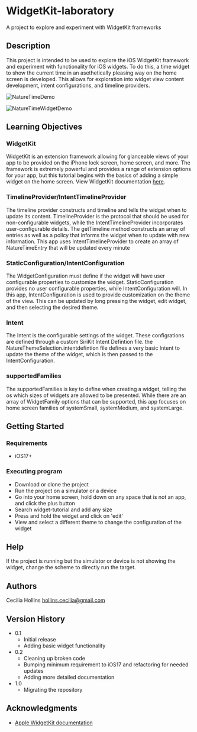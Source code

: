 # WidgetKit-laboratory
A project to explore and experiment with WidgetKit frameworks

## Description

This project is intended to be used to explore the iOS WidgetKit framework and experiment with functionality for iOS widgets. To do this, a time widget to show the current time in an asethetically pleasing way on the home screen is developed. This allows for exploration into widget view content development, intent configurations, and timeline providers. 

![NatureTimeDemo](https://github.com/ceciliahollins/ios-widgets-tutorial/blob/main/NatureTimeDemo.gif)

![NatureTimeWidgetDemo](https://github.com/ceciliahollins/ios-widgets-tutorial/blob/main/NatureTimeWidgetDemo.gif)

## Learning Objectives

### WidgetKit

WidgetKit is an extension framework allowing for glanceable views of your app to be provided on the iPhone lock screen, home screen, and more. The framework is extremely powerful and provides a range of extension options for your app, but this tutorial begins with the basics of adding a simple widget on the home screen. View WidgetKit documentation [here](https://developer.apple.com/documentation/widgetkit).

### TimelineProvider/IntentTimelineProvider

The timeline provider constructs and timeline and tells the widget when to update its content. TimelineProvider is the protocol that should be used for non-configurable widgets, while the IntentTimelineProvider incorporates user-configurable details. The getTimeline method constructs an array of entries as well as a policy that informs the widget when to update with new information. This app uses IntentTimelineProvider to create an array of NatureTimeEntry that will be updated every minute

### StaticConfiguration/IntentConfiguration

The WidgetConfiguration must define if the widget will have user configurable properties to customize the widget. StaticConfiguration provides no user configurable properties, while IntentConfiguration will. In this app, IntentConfiguration is used to provide customization on the theme of the view. This can be updated by long pressing the widget, edit widget, and then selecting the desired theme. 

### Intent

The Intent is the configurable settings of the widget. These configrations are defined through a custom SiriKit Intent Defintion file. the NatureThemeSelection.intentdefintion file defines a very basic Intent to update the theme of the widget, which is then passed to the IntentConfiguration.

### supportedFamilies

The supportedFamilies is key to define when creating a widget, telling the os which sizes of widgets are allowed to be presented. While there are an array of WidgetFamily options that can be supported, this app focuses on home screen families of systemSmall, systemMedium, and systemLarge.

## Getting Started

### Requirements

* iOS17+

### Executing program

* Download or clone the project
* Run the project on a simulator or a device
* Go into your home screen, hold down on any space that is not an app, and click the plus button
* Search widget-tutorial and add any size
* Press and hold the widget and click on 'edit'
* View and select a different theme to change the configuration of the widget

## Help

If the project is running but the simulator or device is not showing the widget, change the scheme to directly run the target.

## Authors

Cecilia Hollins 
hollins.cecilia@gmail.com

## Version History

* 0.1
    * Initial release
    * Adding basic widget functionality
* 0.2 
    * Cleaning up broken code
    * Bumping minimum requirement to iOS17 and refactoring for needed updates
    * Adding more detailed documentation
* 1.0
    * Migrating the repository
    


## Acknowledgments

* [Apple WidgetKit documentation](https://developer.apple.com/documentation/widgetkit)

